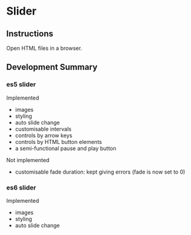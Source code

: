 # Slider

## Instructions
Open HTML files in a browser.

## Development Summary
### es5 slider
Implemented
- images
- styling
- auto slide change
- customisable intervals
- controls by arrow keys
- controls by HTML button elements
- a semi-functional pause and play button

Not implemented
- customisable fade duration: kept giving errors (fade is now set to 0)

### es6 slider
Implemented
- images
- styling
- auto slide change
